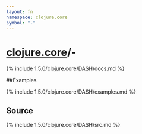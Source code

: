 ```yaml
---
layout: fn
namespace: clojure.core
symbol: "-"
---
```


# [clojure.core](../)/-

{% include 1.5.0/clojure.core/DASH/docs.md %}

##Examples

{% include 1.5.0/clojure.core/DASH/examples.md %}
## Source
{% include 1.5.0/clojure.core/DASH/src.md %}

